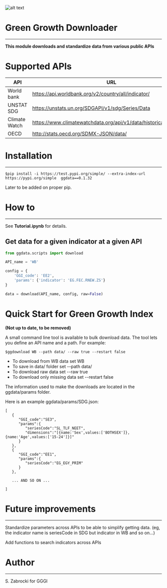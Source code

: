 ![alt text](http://greengrowthindex.gggi.org/wp-content/uploads/2019/09/LOGO_GGGI_GREEN_350x131px_002trans_Prancheta-1.png)

# Green Growth Downloader
------------------------------------
**This module downloads and standardize data from various public APIs**

# Supported APIs

| API           | URL                                                               | Downloading | Preprocessing |
|---------------|-------------------------------------------------------------------|-------------|---------------|
| World bank    | https://api.worldbank.org/v2/country/all/indicator/               | OK          | OK            |
| UNSTAT SDG    | https://unstats.un.org/SDGAPI/v1/sdg/Series/Data                  | OK          | OK            |
| Climate Watch | https://www.climatewatchdata.org/api/v1/data/historical_emissions | BUG         | BUG           |
| OECD          | http://stats.oecd.org/SDMX-JSON/data/                             | TO DO       | TO DO         |

# Installation
-------------------

```
$pip install -i https://test.pypi.org/simple/ --extra-index-url https://pypi.org/simple  ggdata==0.1.32
```

Later to be added on proper pip.

# How to
-------------

See **Tutorial.ipynb** for details.

## Get data for a given indicator at a given API

```python
from ggdata.scripts import download

API_name = 'WB'

config = {
    'GGI_code': 'EE2',
    'params': {'indicator': 'EG.FEC.RNEW.ZS'}
}

data = download(API_name, config, raw=False)
```

# Quick Start for Green Growth Index
**(Not up to date, to be removed)**

A small command line tool is available to bulk download data. The tool lets you define an API name and a path.
For example:

```
$ggdownload WB --path data/ --raw true --restart false
```

- To download from WB data set WB
- To save in data/ folder set --path data/
- To download raw data set --raw true
- To download only missing data set --restart false

The information used to make the downloads are located in the ggdata/params folder.

Here is an example ggdata/params/SDG.json:
```
[
   {
      "GGI_code":"SE3",
      "params":{
         "seriesCode":"SL_TLF_NEET",
         "dimensions":"[{name:'Sex',values:['BOTHSEX']},{name:'Age',values:['15-24']}]"
      }
   },
   {
      "GGI_code":"EE1",
      "params":{
         "seriesCode":"EG_EGY_PRIM"
      }
   },

   ... AND SO ON ...

]
```



# Future improvements
-------------
Standardize parameters across APIs to be able to simplify getting data. (eg, the indicator name is seriesCode in SDG but indicator in WB and so on...)

Add functions to search indicators across APIs


# Author
---------------

S. Zabrocki for GGGI
